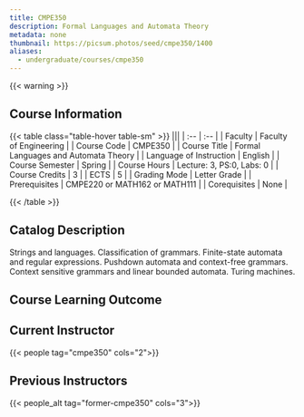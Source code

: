 ```yaml
---
title: CMPE350
description: Formal Languages and Automata Theory
metadata: none
thumbnail: https://picsum.photos/seed/cmpe350/1400
aliases:
  - undergraduate/courses/cmpe350
---
```


{{< warning >}}
## Course Information

<!-- prettier-ignore-start -->
{{< table class="table-hover table-sm" >}}
|||
| :-- | :-- |
| Faculty | Faculty of Engineering |
| Course Code | CMPE350 |
| Course Title | Formal Languages and Automata Theory |
| Language of Instruction | English |
| Course Semester | Spring |
| Course Hours | Lecture: 3, PS:0, Labs: 0 |
| Course Credits | 3 |
| ECTS | 5 |
| Grading Mode | Letter Grade |
| Prerequisites | CMPE220 or MATH162 or MATH111 |
| Corequisites | None |

{{< /table >}}
<!-- prettier-ignore-end -->

## Catalog Description

Strings and languages. Classification of grammars. Finite-state automata and regular expressions. Pushdown automata and context-free grammars. Context sensitive grammars and linear bounded automata. Turing machines.

## Course Learning Outcome

## Current Instructor

{{< people tag="cmpe350" cols="2">}}

## Previous Instructors

{{< people_alt tag="former-cmpe350" cols="3">}}
